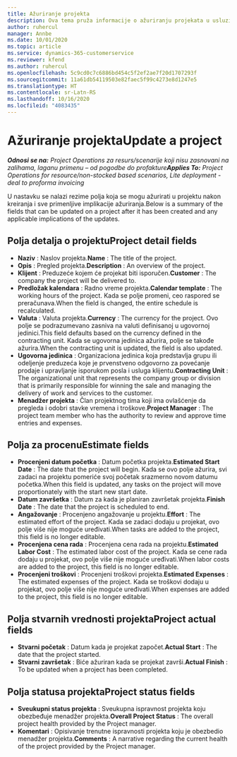```yaml
---
title: Ažuriranje projekta
description: Ova tema pruža informacije o ažuriranju projekata u usluzi Project Operations.
author: ruhercul
manager: Annbe
ms.date: 10/01/2020
ms.topic: article
ms.service: dynamics-365-customerservice
ms.reviewer: kfend
ms.author: ruhercul
ms.openlocfilehash: 5c9cd0c7c6886bd454c5f2ef2ae7f20d1707293f
ms.sourcegitcommit: 11a61db54119503e82faec5f99c4273e8d1247e5
ms.translationtype: HT
ms.contentlocale: sr-Latn-RS
ms.lasthandoff: 10/16/2020
ms.locfileid: "4083435"
---
```

# <a name="update-a-project"></a><span data-ttu-id="4db1d-103">Ažuriranje projekta</span><span class="sxs-lookup"><span data-stu-id="4db1d-103">Update a project</span></span>

<span data-ttu-id="4db1d-104">_**Odnosi se na:** Project Operations za resurs/scenarije koji nisu zasnovani na zalihama, laganu primenu – od pogodbe do profakture_</span><span class="sxs-lookup"><span data-stu-id="4db1d-104">_**Applies To:** Project Operations for resource/non-stocked based scenarios, Lite deployment - deal to proforma invoicing_</span></span>

<span data-ttu-id="4db1d-105">U nastavku se nalazi rezime polja koja se mogu ažurirati u projektu nakon kreiranja i sve primenljive implikacije ažuriranja.</span><span class="sxs-lookup"><span data-stu-id="4db1d-105">Below is a summary of the fields that can be updated on a project after it has been created and any applicable implications of the updates.</span></span>

## <a name="project-detail-fields"></a><span data-ttu-id="4db1d-106">Polja detalja o projektu</span><span class="sxs-lookup"><span data-stu-id="4db1d-106">Project detail fields</span></span>

- <span data-ttu-id="4db1d-107">**Naziv** : Naslov projekta.</span><span class="sxs-lookup"><span data-stu-id="4db1d-107">**Name** : The title of the project.</span></span>
- <span data-ttu-id="4db1d-108">**Opis** : Pregled projekta.</span><span class="sxs-lookup"><span data-stu-id="4db1d-108">**Description** : An overview of the project.</span></span>
- <span data-ttu-id="4db1d-109">**Klijent** : Preduzeće kojem će projekat biti isporučen.</span><span class="sxs-lookup"><span data-stu-id="4db1d-109">**Customer** : The company the project will be delivered to.</span></span>
- <span data-ttu-id="4db1d-110">**Predložak kalendara** : Radno vreme projekta.</span><span class="sxs-lookup"><span data-stu-id="4db1d-110">**Calendar template** : The working hours of the project.</span></span> <span data-ttu-id="4db1d-111">Kada se polje promeni, ceo raspored se preračunava.</span><span class="sxs-lookup"><span data-stu-id="4db1d-111">When the field is changed, the entire schedule is recalculated.</span></span>
- <span data-ttu-id="4db1d-112">**Valuta** : Valuta projekta.</span><span class="sxs-lookup"><span data-stu-id="4db1d-112">**Currency** : The currency for the project.</span></span> <span data-ttu-id="4db1d-113">Ovo polje se podrazumevano zasniva na valuti definisanoj u ugovornoj jedinici.</span><span class="sxs-lookup"><span data-stu-id="4db1d-113">This field defaults based on the currency defined in the contracting unit.</span></span> <span data-ttu-id="4db1d-114">Kada se ugovorna jedinica ažurira, polje se takođe ažurira.</span><span class="sxs-lookup"><span data-stu-id="4db1d-114">When the contracting unit is updated, the field is also updated.</span></span>
- <span data-ttu-id="4db1d-115">**Ugovorna jedinica** : Organizaciona jedinica koja predstavlja grupu ili odeljenje preduzeća koje je prvenstveno odgovorno za povećanje prodaje i upravljanje isporukom posla i usluga klijentu.</span><span class="sxs-lookup"><span data-stu-id="4db1d-115">**Contracting Unit** : The organizational unit that represents the company group or division that is primarily responsible for winning the sale and managing the delivery of work and services to the customer.</span></span> 
- <span data-ttu-id="4db1d-116">**Menadžer projekta** : Član projektnog tima koji ima ovlašćenje da pregleda i odobri stavke vremena i troškove.</span><span class="sxs-lookup"><span data-stu-id="4db1d-116">**Project Manager** : The project team member who has the authority to review and approve time entries and expenses.</span></span>

## <a name="estimate-fields"></a><span data-ttu-id="4db1d-117">Polja za procenu</span><span class="sxs-lookup"><span data-stu-id="4db1d-117">Estimate fields</span></span>

- <span data-ttu-id="4db1d-118">**Procenjeni datum početka** : Datum početka projekta.</span><span class="sxs-lookup"><span data-stu-id="4db1d-118">**Estimated Start Date** : The date that the project will begin.</span></span> <span data-ttu-id="4db1d-119">Kada se ovo polje ažurira, svi zadaci na projektu pomeriće svoj početak srazmerno novom datumu početka.</span><span class="sxs-lookup"><span data-stu-id="4db1d-119">When this field is updated, any tasks on the project will move proportionately with the start new start date.</span></span>
- <span data-ttu-id="4db1d-120">**Datum završetka** : Datum za kada je planiran završetak projekta.</span><span class="sxs-lookup"><span data-stu-id="4db1d-120">**Finish Date** : The date that the project is scheduled to end.</span></span>
- <span data-ttu-id="4db1d-121">**Angažovanje** : Procenjeno angažovanje u projektu.</span><span class="sxs-lookup"><span data-stu-id="4db1d-121">**Effort** : The estimated effort of the project.</span></span> <span data-ttu-id="4db1d-122">Kada se zadaci dodaju u projekat, ovo polje više nije moguće uređivati.</span><span class="sxs-lookup"><span data-stu-id="4db1d-122">When tasks are added to the project, this field is no longer editable.</span></span>
- <span data-ttu-id="4db1d-123">**Procenjena cena rada** : Procenjena cena rada na projektu.</span><span class="sxs-lookup"><span data-stu-id="4db1d-123">**Estimated Labor Cost** : The estimated labor cost of the project.</span></span> <span data-ttu-id="4db1d-124">Kada se cene rada dodaju u projekat, ovo polje više nije moguće uređivati.</span><span class="sxs-lookup"><span data-stu-id="4db1d-124">When labor costs are added to the project, this field is no longer editable.</span></span>
- <span data-ttu-id="4db1d-125">**Procenjeni troškovi** : Procenjeni troškovi projekta.</span><span class="sxs-lookup"><span data-stu-id="4db1d-125">**Estimated Expenses** : The estimated expenses of the project.</span></span> <span data-ttu-id="4db1d-126">Kada se troškovi dodaju u projekat, ovo polje više nije moguće uređivati.</span><span class="sxs-lookup"><span data-stu-id="4db1d-126">When expenses are added to the project, this field is no longer editable.</span></span>

## <a name="project-actual-fields"></a><span data-ttu-id="4db1d-127">Polja stvarnih vrednosti projekta</span><span class="sxs-lookup"><span data-stu-id="4db1d-127">Project actual fields</span></span>
- <span data-ttu-id="4db1d-128">**Stvarni početak** : Datum kada je projekat započet.</span><span class="sxs-lookup"><span data-stu-id="4db1d-128">**Actual Start** : The date that the project started.</span></span>
- <span data-ttu-id="4db1d-129">**Stvarni završetak** : Biće ažuriran kada se projekat završi.</span><span class="sxs-lookup"><span data-stu-id="4db1d-129">**Actual Finish** : To be updated when a project has been completed.</span></span>

## <a name="project-status-fields"></a><span data-ttu-id="4db1d-130">Polja statusa projekta</span><span class="sxs-lookup"><span data-stu-id="4db1d-130">Project status fields</span></span>

- <span data-ttu-id="4db1d-131">**Sveukupni status projekta** : Sveukupna ispravnost projekta koju obezbeđuje menadžer projekta.</span><span class="sxs-lookup"><span data-stu-id="4db1d-131">**Overall Project Status** : The overall project health provided by the Project manager.</span></span>
- <span data-ttu-id="4db1d-132">**Komentari** : Opisivanje trenutne ispravnosti projekta koju je obezbedio menadžer projekta.</span><span class="sxs-lookup"><span data-stu-id="4db1d-132">**Comments** : A narrative regarding the current health of the project provided by the Project manager.</span></span>

